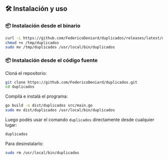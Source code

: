 ## 🛠️ Instalación y uso

### 📦 Instalación desde el binario

```bash
curl -L https://github.com/FedericoDeniard/duplicados/releases/latest/download/duplicados  -o /tmp/duplicados
chmod +x /tmp/duplicados
sudo mv /tmp/duplicados /usr/local/bin/duplicados
```

### 📦 Instalación desde el código fuente

Cloná el repositorio:

```bash
git clone https://github.com/FedericoDeniard/duplicados.git
cd duplicados
```

Compilá e instalá el programa:

```bash
go build -o dist/duplicados src/main.go
sudo mv dist/duplicados /usr/local/bin/duplicados
```

Luego podés usar el comando `duplicados` directamente desde cualquier lugar:

```bash
duplicados
```

Para desinstalarlo:

```bash
sudo rm /usr/local/bin/duplicados
```
